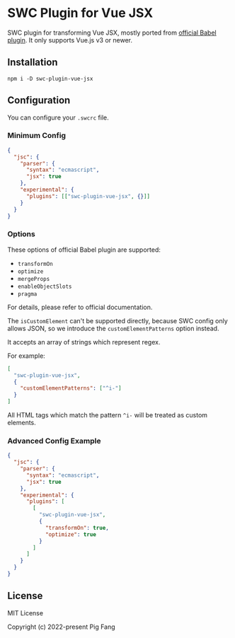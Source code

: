 # SWC Plugin for Vue JSX

SWC plugin for transforming Vue JSX, mostly ported from [official Babel plugin](https://github.com/vuejs/babel-plugin-jsx).
It only supports Vue.js v3 or newer.

## Installation

```
npm i -D swc-plugin-vue-jsx
```

## Configuration

You can configure your `.swcrc` file.

### Minimum Config

```json
{
  "jsc": {
    "parser": {
      "syntax": "ecmascript",
      "jsx": true
    },
    "experimental": {
      "plugins": [["swc-plugin-vue-jsx", {}]]
    }
  }
}
```

### Options

These options of official Babel plugin are supported:

- `transformOn`
- `optimize`
- `mergeProps`
- `enableObjectSlots`
- `pragma`

For details, please refer to official documentation.

The `isCustomElement` can't be supported directly, because SWC config only allows JSON,
so we introduce the `customElementPatterns` option instead.

It accepts an array of strings which represent regex.

For example:

```json
[
  "swc-plugin-vue-jsx",
  {
    "customElementPatterns": ["^i-"]
  }
]
```

All HTML tags which match the pattern `^i-` will be treated as custom elements.

### Advanced Config Example

```json
{
  "jsc": {
    "parser": {
      "syntax": "ecmascript",
      "jsx": true
    },
    "experimental": {
      "plugins": [
        [
          "swc-plugin-vue-jsx",
          {
            "transformOn": true,
            "optimize": true
          }
        ]
      ]
    }
  }
}
```

## License

MIT License

Copyright (c) 2022-present Pig Fang
